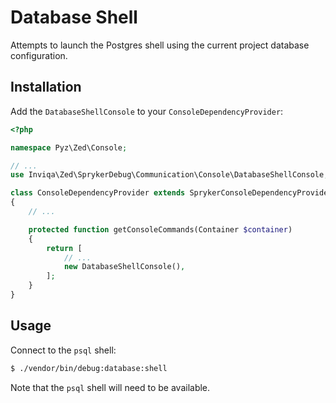 Database Shell
==============

Attempts to launch the Postgres shell using the current project database
configuration.

Installation
------------

Add the `DatabaseShellConsole` to your `ConsoleDependencyProvider`:

```php
<?php

namespace Pyz\Zed\Console;

// ...
use Inviqa\Zed\SprykerDebug\Communication\Console\DatabaseShellConsole;

class ConsoleDependencyProvider extends SprykerConsoleDependencyProvider
{
    // ...

    protected function getConsoleCommands(Container $container)
    {
        return [
            // ...
            new DatabaseShellConsole(),
        ];
    }
}
```

Usage
-----

Connect to the `psql` shell:

```bash
$ ./vendor/bin/debug:database:shell
```

Note that the `psql` shell will need to be available.
